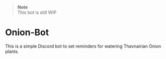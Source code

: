 > **Note**  
> This bot is still WIP

# Onion-Bot

This is a simple Discord bot to set reminders for watering Thavnairian Onion plants.
